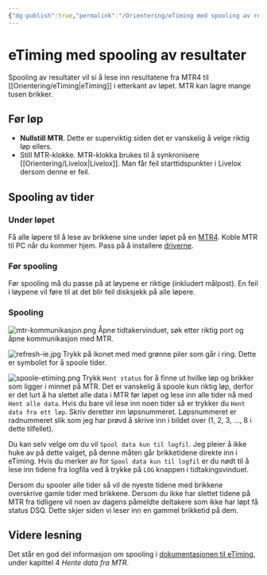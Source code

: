 ```yaml
---
{"dg-publish":true,"permalink":"/Orientering/eTiming med spooling av resultater/","title":"eTiming med spooling av resultater","tags":["orientering"]}
---
```



# eTiming med spooling av resultater
Spooling av resultater vil si å lese inn resultatene fra MTR4 til [[Orientering/eTiming\|eTiming]] i etterkant av løpet. MTR kan lagre mange tusen brikker. 

## Før løp
- **Nullstill MTR**. Dette er superviktig siden det er vanskelig å velge riktig løp ellers.
- Still MTR-klokke. MTR-klokka brukes til å synkronisere [[Orientering/Livelox\|Livelox]]. Man får feil starttidspunkter i Livelox dersom denne er feil.

## Spooling av tider

### Under løpet
Få alle løpere til å lese av brikkene sine under løpet på en [MTR4](https://emit.no/nettbutikk/mini-time-recorder-mtr4/). Koble MTR til PC når du kommer hjem. Pass på å installere [driverne](https://emit.no/en/support-base/emit-mini-time-recorder-mtr4/).

### Før spooling
Før spooling må du passe på at løypene er riktige (inkludert målpost). En feil i løypene vil føre til at det blir feil disksjekk på alle løpere.

### Spooling
![mtr-kommunikasjon.png](/img/user/_resources/mtr-kommunikasjon.png)
Åpne tidtakervinduet, søk etter riktig port og åpne kommunikasjon med MTR.

![refresh-ie.jpg](/img/user/_resources/refresh-ie.jpg)
Trykk på ikonet med med grønne piler som går i ring. Dette er symbolet for å spoole tider.

![spoole-etiming.png](/img/user/_resources/spoole-etiming.png)
Trykk `Hent status` for å finne ut hvilke løp og brikker som ligger i minnet på MTR. Det er vanskelig å spoole kun riktig løp, derfor er det lurt å ha slettet alle data i MTR før løpet og lese inn alle tider nå med `Hent alle data`. Hvis du bare vil lese inn noen tider så er trykker du `Hent data fra ett løp`. Skriv deretter inn løpsnummeret. Løpsnummeret er radnummeret slik som jeg har prøvd å skrive inn i bildet over (1, 2, 3, …, 8 i dette tilfellet).

Du kan selv velge om du vil `Spool data kun til logfil`. Jeg pleier å ikke huke av på dette valget, på denne måten går brikketidene direkte inn i eTiming. Hvis du merker av for `Spool data kun til logfil` er du nødt til å lese inn tidene fra logfila ved å trykke på `LOG` knappen i tidtakingsvinduet.

Dersom du spooler alle tider så vil de nyeste tidene med brikkene overskrive gamle tider med brikkene. Dersom du ikke har slettet tidene på MTR fra tidligere vil noen av dagens påmeldte deltakere som ikke har løpt få status DSQ. Dette skjer siden vi leser inn en gammel brikketid på dem.

## Videre lesning
Det står en god del informasjon om spooling i [dokumentasjonen til eTiming](https://eqtiming.freshdesk.com/nb-NO/support/solutions/articles/19000138212-etiming-dokumentasjon-orientering), under kapittel 4 *Hente data fra MTR*.
